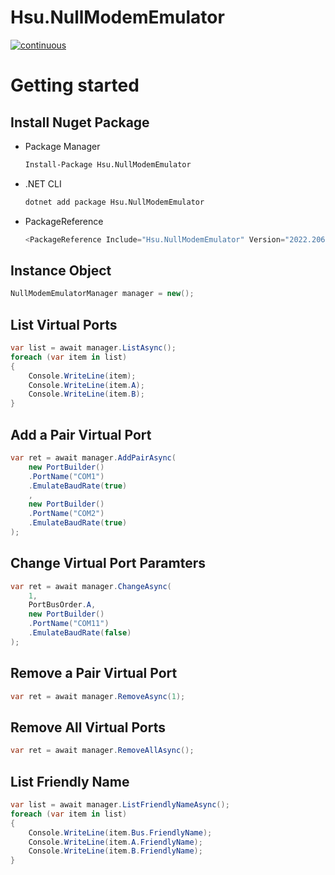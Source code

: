 # Hsu.NullModemEmulator

[![continuous](https://github.com/seayxu/NullModemEmulator/actions/workflows/continuous.yml/badge.svg?branch=main)](https://github.com/seayxu/NullModemEmulator/actions/workflows/continuous.yml)

# Getting started

## Install Nuget Package
- Package Manager
  ```bash
  Install-Package Hsu.NullModemEmulator
  ```
- .NET CLI
  ```bash
  dotnet add package Hsu.NullModemEmulator
  ```

- PackageReference
  ```csharp
  <PackageReference Include="Hsu.NullModemEmulator" Version="2022.206.16.0" />
  ```

## Instance Object

```csharp
NullModemEmulatorManager manager = new();
```

## List Virtual Ports
```csharp
var list = await manager.ListAsync();
foreach (var item in list)
{
    Console.WriteLine(item);
    Console.WriteLine(item.A);
    Console.WriteLine(item.B);
}
```

## Add a Pair Virtual Port
```csharp
var ret = await manager.AddPairAsync(
    new PortBuilder()
    .PortName("COM1")
    .EmulateBaudRate(true)
    ,
    new PortBuilder()
    .PortName("COM2")
    .EmulateBaudRate(true)
);
```

## Change Virtual Port Paramters
```csharp
var ret = await manager.ChangeAsync(
    1,
    PortBusOrder.A,
    new PortBuilder()
    .PortName("COM11")
    .EmulateBaudRate(false)
);
```

## Remove a Pair Virtual Port
```csharp
var ret = await manager.RemoveAsync(1);
```

## Remove All Virtual Ports
```csharp
var ret = await manager.RemoveAllAsync();
```

## List Friendly Name
```csharp
var list = await manager.ListFriendlyNameAsync();
foreach (var item in list)
{
    Console.WriteLine(item.Bus.FriendlyName);
    Console.WriteLine(item.A.FriendlyName);
    Console.WriteLine(item.B.FriendlyName);
}
```